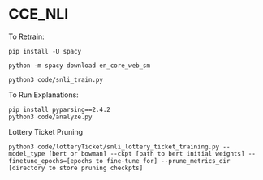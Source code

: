 # CCE_NLI


To Retrain:

```pip install -U spacy```

```python -m spacy download en_core_web_sm```

```python3 code/snli_train.py```

To Run Explanations:

```
pip install pyparsing==2.4.2
python3 code/analyze.py
```

Lottery Ticket Pruning

```
python3 code/lotteryTicket/snli_lottery_ticket_training.py --model_type [bert or bowman] --ckpt [path to bert initial weights] --finetune_epochs=[epochs to fine-tune for] --prune_metrics_dir [directory to store pruning checkpts]
```
